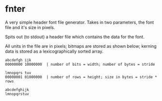 # fnter

A very simple header font file generator.
Takes in two parameters, the font file and it's size in pixels.

Spits out (to stdout) a header file which contains the data for the font.

All units in the file are in pixels; bitmaps are stored as shown below; kerning data is stored as a lexicographically sorted array.

```
abcdefgh ijk
00000000 10000000  | number of bits = width; number of bytes = stride

lmnopqrs tuv
00000001 01000000  | number of rows = height; size in bytes = stride * rows

abcdefghijk
lmnopqrstuv
```
